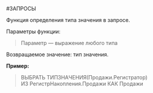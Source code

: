 #ЗАПРОСЫ 

Функция определения типа значения в запросе. 

Параметры функции:

> Параметр — выражение любого типа

Возвращаемое значение: тип значения.

**Пример:**

> ВЫБРАТЬ ТИПЗНАЧЕНИЯ(Продажи.Регистратор)  
> ИЗ РегистрНакопления.Продажи КАК Продажи
